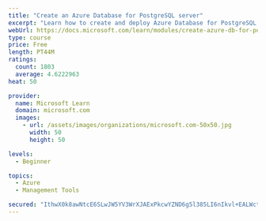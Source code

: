 ```yaml
---
title: "Create an Azure Database for PostgreSQL server"
excerpt: "Learn how to create and deploy Azure Database for PostgreSQL for fully managed, enterprise-ready PostgreSQL database services."
webUrl: https://docs.microsoft.com/learn/modules/create-azure-db-for-postgresql-server/
type: course
price: Free
length: PT44M
ratings:
  count: 1803
  average: 4.6222963
heat: 50

provider:
  name: Microsoft Learn
  domain: microsoft.com
  images:
    - url: /assets/images/organizations/microsoft.com-50x50.jpg
      width: 50
      height: 50

levels:
  - Beginner

topics:
  - Azure
  - Management Tools

secured: "IthwX0k8awNtcE6SLwJW5YV3WrXJAExPkcwYZND6g5l385LI6nIkvl+EALWctbp/vBTSfy30+bjtIBWoIPh9OwcxueTKsFICPE7WuAvm9LS+FnL88Y1IpH0yMa+mGhsHb1lsfQ/2vDQNSmykOypquulx2ClTc89/w3c/ekiNPZby26dLLieZ4RiJCR0BNyRg59JIAQ/R0zTJjFKelFpS9tWTiPp2Nya7G7iebQxgc1rTQfs8MCsaf3mLwmGp8QTm6UGlp9fXhf8/3VwqAMshvl2GBBw7LXX8Xqtl6jgzfQ4iEI0kwNHEFeNQMoHLFf+0hpnK8fHMidIcJnbg2pUoW/RaVMQvgprRjbrbMDw535Fbuwa8DzeycCACT2AK7LBKUkgmrOEHZjduVnSIBafJ+yDjNLUqRK1VZpKp1Gw04Yg=;oj14If30YeTPgDF+n/RejQ=="
---
```


